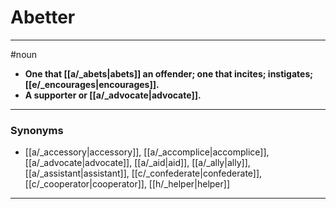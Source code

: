 # Abetter
---
#noun
- **One that [[a/_abets|abets]] an offender; one that incites; instigates; [[e/_encourages|encourages]].**
- **A supporter or [[a/_advocate|advocate]].**
---
### Synonyms
- [[a/_accessory|accessory]], [[a/_accomplice|accomplice]], [[a/_advocate|advocate]], [[a/_aid|aid]], [[a/_ally|ally]], [[a/_assistant|assistant]], [[c/_confederate|confederate]], [[c/_cooperator|cooperator]], [[h/_helper|helper]]
---
